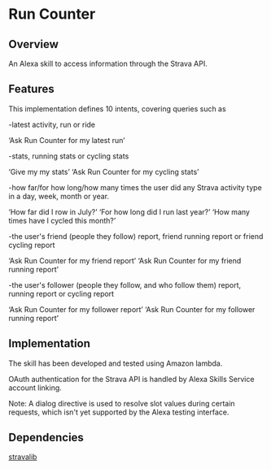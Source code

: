 # Run Counter

## Overview
An Alexa skill to access information through the Strava API. 

## Features
This implementation defines 10 intents, covering queries such as  

-latest activity, run or ride

‘Ask Run Counter for my latest run’

-stats, running stats or cycling stats

‘Give my my stats’ ‘Ask Run Counter for my cycling stats’

-how far/for how long/how many times the user did any Strava activity type in a day, week, month or year.

‘How far did I row in July?’ ‘For how long did I run last year?’ 
‘How many times have I cycled this month?’

-the user's friend (people they follow) report, friend running report or friend cycling report

‘Ask Run Counter for my friend report’
‘Ask Run Counter for my friend running report’

-the user's follower (people they follow, and who follow them) report, running report or cycling report

‘Ask Run Counter for my follower report’
‘Ask Run Counter for my follower running report’

## Implementation
The skill has been developed and tested using Amazon lambda.

OAuth authentication for the Strava API is handled by Alexa Skills Service account linking. 

Note: A dialog directive is used to resolve slot values during certain requests, which isn't yet supported by the Alexa testing interface. 

## Dependencies
[stravalib](https://github.com/hozn/stravalib)
